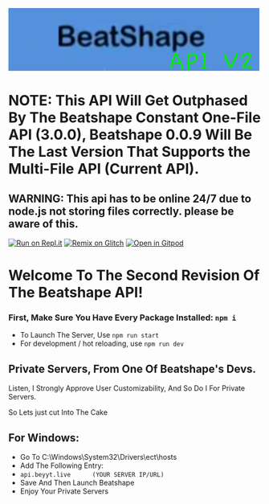 ![bro](nahh.png)
# NOTE: This API Will Get Outphased By The Beatshape Constant One-File API (3.0.0), Beatshape 0.0.9 Will Be The Last Version That Supports the Multi-File API (Current API).
## WARNING: This api has to be online 24/7 due to node.js not storing files correctly. please be aware of this.
[![Run on Repl.it](https://repl.it/badge/github/BeyYT/Beatshape-Rest-API)](https://repl.it/github/BeyYT/Beatshape-Rest-API) [![Remix on Glitch](https://cdn.glitch.com/2703baf2-b643-4da7-ab91-7ee2a2d00b5b%2Fremix-button.svg)](https://glitch.com/edit/#!/import/github/BeyYT/Beatshape-Rest-API) [![Open in Gitpod](https://gitpod.io/button/open-in-gitpod.svg)](https://gitpod.io/#https://github.com/BeyYT/Beatshape-Rest-API)
# Welcome To The Second Revision Of The Beatshape API!
### First, Make Sure You Have Every Package Installed: `npm i`
- To Launch The Server, Use ``npm run start``
- For development / hot reloading, use ``npm run dev``


## Private Servers, From One Of Beatshape's Devs.
Listen, I Strongly Approve User Customizability, And So Do I For Private Servers.

So Lets just cut Into The Cake

## For Windows:
- Go To C:\Windows\System32\Drivers\ect\hosts
- Add The Following Entry:
- ``api.beyyt.live      (YOUR SERVER IP/URL)``
- Save And Then Launch Beatshape
- Enjoy Your Private Servers
